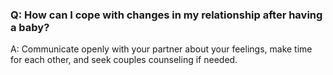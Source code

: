 ### Q: How can I cope with changes in my relationship after having a baby? 

A: Communicate openly with your partner about your feelings, make time for each other, and seek couples counseling if needed. 